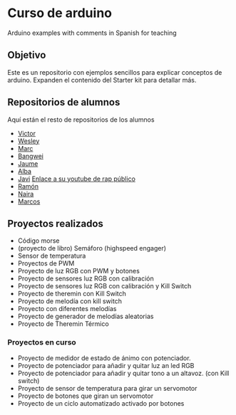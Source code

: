 # Curso de arduino 
Arduino examples with comments in Spanish for teaching

## Objetivo

Este es un repositorio con ejemplos sencillos para explicar conceptos de arduino. Expanden el contenido del Starter kit para detallar más. 


## Repositorios de alumnos 

Aquí están el resto de repositorios de los alumnos 

* [Victor](https://github.com/XXDARKNIGHTXX/arduino)
* [Wesley](https://github.com/Wesley3455/Arduino-/)
* [Marc](https://github.com/marc125678/Arduino)
* [Bangwei](https://github.com/chenbangwei/Arduino)
* [Jaume](https://github.com/Jsamapro/arduino)
* [Alba](https://github.com/Albitah24/arduino/)
* [Javi](https://github.com/reverte04/arduino) [Enlace a su youtube de rap público](https://www.youtube.com/channel/UCu0FMoy093Dnx6avLm4D-Aw)
* [Ramón](https://github.com/ItsMonxxu/Arduino)
* [Naira](https://github.com/chechiliaa/arduino)
* [Marcos](https://github.com/marcoshens/arduinoo)

## Proyectos realizados 

* Código morse 
* (proyecto de libro) Semáforo (highspeed engager)
* Sensor de temperatura 
* Proyectos de PWM
* Proyecto de luz RGB con PWM y botones
* Proyecto de sensores luz RGB con calibración
* Proyecto de sensores luz RGB con calibración y Kill Switch
* Proyecto de theremin con Kill Switch
* Proyecto de melodía con kill switch 
* Proyecto con diferentes melodías 
* Proyecto de generador de melodías aleatorias
* Proyecto de Theremin Térmico

### Proyectos en curso 

* Proyecto de medidor de estado de ánimo con potenciador. 
* Proyecto de potenciador para añadir y quitar luz an led RGB
* Proyecto de potenciador para añadir y quitar tono a un altavoz. (con Kill switch)
* Proyecto de sensor de temperatura para girar un servomotor
* Proyecto de botones que giran un servomotor
* Proyecto de un ciclo automatizado activado por botones

